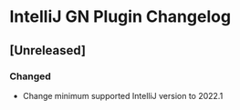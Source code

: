 <!-- Keep a Changelog guide -> https://keepachangelog.com -->

# IntelliJ GN Plugin Changelog

## [Unreleased]

### Changed

- Change minimum supported IntelliJ version to 2022.1
